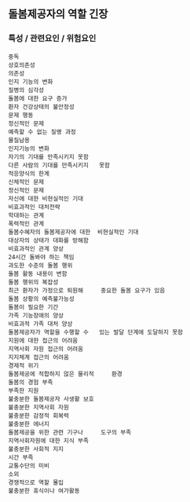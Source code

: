 ## 돌봄제공자의 역할 긴장



### 특성 / 관련요인 / 위험요인

>   

    중독
    상호의존성
    의존성
    인지 기능의 변화
    질병의 심각성
    돌봄에 대한 요구 증가
    환자 건강상태의 불안정성
    문제 행동
    정신적인 문제
    예측할 수 없는 질병 과정
    물질남용
    인지기능의 변화
    자기의 기대를 만족시키지 못함
    다른 사람의 기대를 만족시키지   못함
    적응양식의 한계
    신체적인 문제
    정신적인 문제
    자신에 대한 비현실적인 기대
    비효과적인 대처전략
    학대하는 관계
    폭력적인 관계
    돌봄수혜자의 돌봄제공자에 대한  비현실적인 기대
    대상자의 상태가 대화를 방해함
    비효과적인 관계 양상
    24시간 돌봐야 하는 책임
    과도한 수준의 돌봄 행위
    돌봄 활동 내용이 변함
    돌봄 행위의 복잡성
    최근 환자가 가정으로 퇴원해     중요한 돌봄 요구가 있음
    돌봄 상황의 예측불가능성
    돌봄이 필요한 기간
    가족 기능장애의 양상
    비효과적 가족 대처 양상
    돌봄제공자가 역할을 수행할 수   있는 발달 단계에 도달하지 못함
    지원에 대한 접근의 어려움
    지역사회 자원 접근의 어려움
    지지체계 접근의 어려움
    경제적 위기
    돌봄제공에 적합하지 않은 물리적     환경
    돌봄의 경험 부족
    부족한 지원
    불충분한 돌봄제공자 사생활 보호
    불충분한 지역사회 자원
    불충분한 감정적 회복력
    불충분한 에너지
    돌봄제공을 위한 관련 기구나     도구의 부족
    지역사회자원에 대한 지식 부족
    불충분한 사회적 지지
    시간 부족
    교통수단의 미비
    소외
    경쟁적으로 역할 몰입
    불충분한 휴식이나 여가활동
